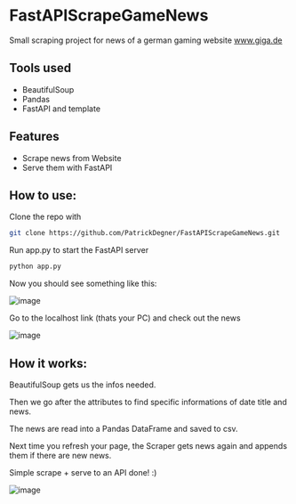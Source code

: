 # FastAPIScrapeGameNews
Small scraping project for news of a german gaming website www.giga.de

## Tools used
- BeautifulSoup
- Pandas
- FastAPI and template

## Features
- Scrape news from Website
- Serve them with FastAPI

## How to use:
Clone the repo with 
```sh
git clone https://github.com/PatrickDegner/FastAPIScrapeGameNews.git
```

Run app.py to start the FastAPI server
```sh
python app.py
```

Now you should see something like this:

![image](https://user-images.githubusercontent.com/108484798/198712820-27338b8a-c029-4369-9236-2d787fa42289.png)

Go to the localhost link (thats your PC) and check out the news

![image](https://user-images.githubusercontent.com/108484798/198712971-57b10d1d-4035-4a51-be7d-8e95bdfe8a3a.png)


## How it works:
BeautifulSoup gets us the infos needed.

Then we go after the attributes to find specific informations of date title and news.

The news are read into a Pandas DataFrame and saved to csv.

Next time you refresh your page, the Scraper gets news again and appends them if there are new news.


Simple scrape + serve to an API done! :)

![image](https://user-images.githubusercontent.com/108484798/198714195-2b06bc28-60be-4e7e-8e46-3e96bfc02271.png)

